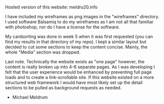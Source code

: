 Hosted version of this website: meldru20.info

I have included my wireframes as png images in the "wireframes" directory.
I used software Balsamiq to do my wireframes as I am not all that familiar
with photoshop, nor do I have a license for the software. 

My cardsorting was done in week 5 when it was first requested 
(you can find my results in that directory of my repo). I kept a 
similar layout but decided to cut some sections to keep the content 
concise. Mainly, the whole "Media" section was dropped. 

Last note. Technically the website exists as "one page" however, the
content is really broken up into 4-6 separate pages. As I was 
developing I felt that the user experience would be enhanced by
preventing full page loads and to create a link-scrollable site.
If this website existed on a more structured web framework I would
have most likely set up the detail sections to be pulled as background
requests as needed.

- Michael Meldrum